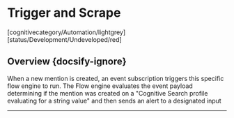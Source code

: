 <!--TODO: Replace all references to "VDA", "Developer Application", and "Developer App" with "Veritone Developer"-->

# Trigger and Scrape
[cognitivecategory/Automation/lightgrey]
[status/Development/Undeveloped/red]


## Overview {docsify-ignore}
When a new mention is created, an event subscription triggers this specific flow engine to run. The Flow engine evaluates the event payload determining if the mention was created on a "Cognitive Search profile evaluating for a string value" and then sends an alert to a designated input


<hr>